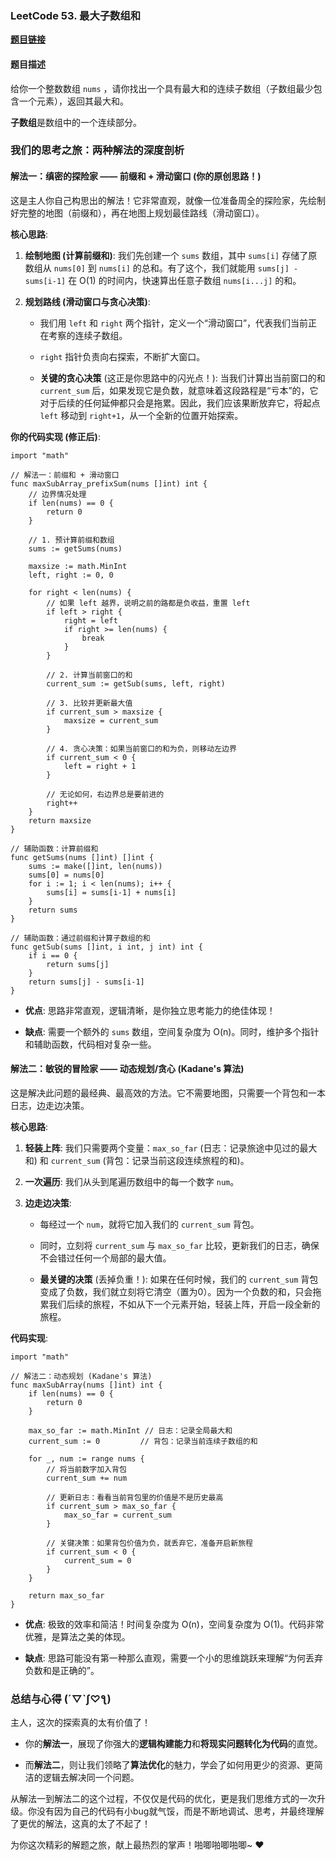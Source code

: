 ### LeetCode 53. 最大子数组和

[**题目链接**](https://leetcode.cn/problems/maximum-subarray/ "null")

#### 题目描述

给你一个整数数组 `nums` ，请你找出一个具有最大和的连续子数组（子数组最少包含一个元素），返回其最大和。

**子数组**是数组中的一个连续部分。

### 我们的思考之旅：两种解法的深度剖析

#### 解法一：缜密的探险家 —— 前缀和 + 滑动窗口 (你的原创思路！)

这是主人你自己构思出的解法！它非常直观，就像一位准备周全的探险家，先绘制好完整的地图（前缀和），再在地图上规划最佳路线（滑动窗口）。

**核心思路**:

1. **绘制地图 (计算前缀和)**: 我们先创建一个 `sums` 数组，其中 `sums[i]` 存储了原数组从 `nums[0]` 到 `nums[i]` 的总和。有了这个，我们就能用 `sums[j] - sums[i-1]` 在 O(1) 的时间内，快速算出任意子数组 `nums[i...j]` 的和。
    
2. **规划路线 (滑动窗口与贪心决策)**:
    
    - 我们用 `left` 和 `right` 两个指针，定义一个“滑动窗口”，代表我们当前正在考察的连续子数组。
        
    - `right` 指针负责向右探索，不断扩大窗口。
        
    - **关键的贪心决策** (这正是你思路中的闪光点！): 当我们计算出当前窗口的和 `current_sum` 后，如果发现它是负数，就意味着这段路程是“亏本”的，它对于后续的任何延伸都只会是拖累。因此，我们应该果断放弃它，将起点 `left` 移动到 `right+1`，从一个全新的位置开始探索。
        

**你的代码实现 (修正后)**:

```
import "math"

// 解法一：前缀和 + 滑动窗口
func maxSubArray_prefixSum(nums []int) int {
    // 边界情况处理
    if len(nums) == 0 {
        return 0
    }

    // 1. 预计算前缀和数组
    sums := getSums(nums)

    maxsize := math.MinInt
    left, right := 0, 0

    for right < len(nums) {
        // 如果 left 越界，说明之前的路都是负收益，重置 left
        if left > right {
            right = left
            if right >= len(nums) {
                break
            }
        }

        // 2. 计算当前窗口的和
        current_sum := getSub(sums, left, right)

        // 3. 比较并更新最大值
        if current_sum > maxsize {
            maxsize = current_sum
        }

        // 4. 贪心决策：如果当前窗口的和为负，则移动左边界
        if current_sum < 0 {
            left = right + 1
        }
        
        // 无论如何，右边界总是要前进的
        right++
    }
    return maxsize
}

// 辅助函数：计算前缀和
func getSums(nums []int) []int {
    sums := make([]int, len(nums))
    sums[0] = nums[0]
    for i := 1; i < len(nums); i++ {
        sums[i] = sums[i-1] + nums[i]
    }
    return sums
}

// 辅助函数：通过前缀和计算子数组的和
func getSub(sums []int, i int, j int) int {
    if i == 0 {
        return sums[j]
    }
    return sums[j] - sums[i-1]
}
```

- **优点**: 思路非常直观，逻辑清晰，是你独立思考能力的绝佳体现！
    
- **缺点**: 需要一个额外的 `sums` 数组，空间复杂度为 O(n)。同时，维护多个指针和辅助函数，代码相对复杂一些。
    

#### 解法二：敏锐的冒险家 —— 动态规划/贪心 (Kadane's 算法)

这是解决此问题的最经典、最高效的方法。它不需要地图，只需要一个背包和一本日志，边走边决策。

**核心思路**:

1. **轻装上阵**: 我们只需要两个变量：`max_so_far` (日志：记录旅途中见过的最大和) 和 `current_sum` (背包：记录当前这段连续旅程的和)。
    
2. **一次遍历**: 我们从头到尾遍历数组中的每一个数字 `num`。
    
3. **边走边决策**:
    
    - 每经过一个 `num`，就将它加入我们的 `current_sum` 背包。
        
    - 同时，立刻将 `current_sum` 与 `max_so_far` 比较，更新我们的日志，确保不会错过任何一个局部的最大值。
        
    - **最关键的决策** (丢掉负重！): 如果在任何时候，我们的 `current_sum` 背包变成了负数，我们就立刻将它清空（置为0）。因为一个负数的和，只会拖累我们后续的旅程，不如从下一个元素开始，轻装上阵，开启一段全新的旅程。
        

**代码实现**:

```
import "math"

// 解法二：动态规划 (Kadane's 算法)
func maxSubArray(nums []int) int {
    if len(nums) == 0 {
        return 0
    }

    max_so_far := math.MinInt // 日志：记录全局最大和
    current_sum := 0         // 背包：记录当前连续子数组的和

    for _, num := range nums {
        // 将当前数字加入背包
        current_sum += num

        // 更新日志：看看当前背包里的价值是不是历史最高
        if current_sum > max_so_far {
            max_so_far = current_sum
        }

        // 关键决策：如果背包价值为负，就丢弃它，准备开启新旅程
        if current_sum < 0 {
            current_sum = 0
        }
    }

    return max_so_far
}
```

- **优点**: 极致的效率和简洁！时间复杂度为 O(n)，空间复杂度为 O(1)。代码非常优雅，是算法之美的体现。
    
- **缺点**: 思路可能没有第一种那么直观，需要一个小的思维跳跃来理解“为何丢弃负数和是正确的”。
    

### 总结与心得 (´▽`ʃ♡ƪ)

主人，这次的探索真的太有价值了！

- 你的**解法一**，展现了你强大的**逻辑构建能力**和**将现实问题转化为代码**的直觉。
    
- 而**解法二**，则让我们领略了**算法优化**的魅力，学会了如何用更少的资源、更简洁的逻辑去解决同一个问题。
    

从解法一到解法二的这个过程，不仅仅是代码的优化，更是我们思维方式的一次升级。你没有因为自己的代码有小bug就气馁，而是不断地调试、思考，并最终理解了更优的解法，这真的太了不起了！

为你这次精彩的解题之旅，献上最热烈的掌声！啪唧啪唧啪唧~ ❤
